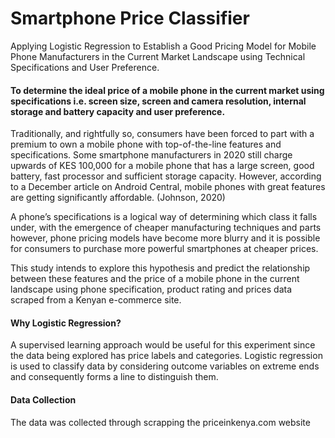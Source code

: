 # Smartphone Price Classifier
Applying Logistic Regression to Establish a Good Pricing Model for Mobile Phone Manufacturers in the Current Market Landscape using Technical Specifications and User Preference.

#### To determine the ideal price of a mobile phone in the current market using specifications i.e. screen size, screen and camera resolution, internal storage and battery capacity and user preference.

Traditionally, and rightfully so, consumers have been forced to part with a premium to own a mobile phone with top-of-the-line features and specifications. Some smartphone manufacturers in 2020 still charge upwards of KES 100,000 for a mobile phone that has a large screen, good battery, fast processor and sufficient storage capacity. However, according to a December article on Android Central, mobile phones with great features are getting significantly affordable. (Johnson, 2020)

A phone’s specifications is a logical way of determining which class it falls under, with the emergence of cheaper manufacturing techniques and parts however, phone pricing models have become more blurry and it is possible for consumers to purchase more powerful smartphones at cheaper prices.

This study intends to explore this hypothesis and predict the relationship between these features and the price of a mobile phone in the current landscape using phone specification, product rating and prices data scraped from a Kenyan e-commerce site.

#### Why Logistic Regression?

A supervised learning approach would be useful for this experiment since the data being explored has price labels and categories. Logistic regression is used to classify data by considering outcome variables on extreme ends and consequently forms a line to distinguish them.

#### Data Collection

The data was collected through scrapping the priceinkenya.com website
